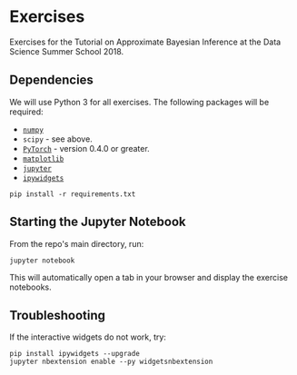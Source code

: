 # Exercises

Exercises for the Tutorial on Approximate Bayesian Inference at the Data Science Summer School 2018.

## Dependencies

We will use Python 3 for all exercises.
The following packages will be required:
* [`numpy`](https://www.scipy.org/install.html)
* `scipy` - see above.
* [`PyTorch`](https://pytorch.org/) - version 0.4.0 or greater.
* [`matplotlib`](https://matplotlib.org/users/installing.html)
* [`jupyter`](http://jupyter.org/install)
* [`ipywidgets`](https://ipywidgets.readthedocs.io/en/latest/user_install.html)

```
pip install -r requirements.txt
```

## Starting the Jupyter Notebook

From the repo's main directory, run:
```
jupyter notebook
```
This will automatically open a tab in your browser and display the exercise notebooks.

## Troubleshooting

If the interactive widgets do not work, try:

```
pip install ipywidgets --upgrade
jupyter nbextension enable --py widgetsnbextension
```
